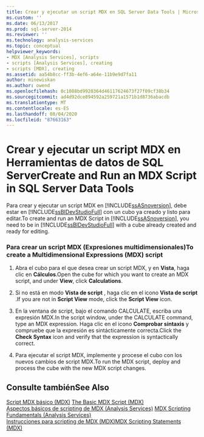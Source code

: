 ```yaml
---
title: Crear y ejecutar un script MDX en SQL Server Data Tools | Microsoft Docs
ms.custom: ''
ms.date: 06/13/2017
ms.prod: sql-server-2014
ms.reviewer: ''
ms.technology: analysis-services
ms.topic: conceptual
helpviewer_keywords:
- MDX [Analysis Services], scripts
- scripts [Analysis Services], creating
- scripts [MDX], creating
ms.assetid: aa54b8cc-ff3b-4ef6-a64e-11b9e9d7fa11
author: minewiskan
ms.author: owend
ms.openlocfilehash: 0c1088bd9920364d46117624673f27f09cf38b34
ms.sourcegitcommit: ad4d92dce894592a259721a1571b1d8736abacdb
ms.translationtype: MT
ms.contentlocale: es-ES
ms.lasthandoff: 08/04/2020
ms.locfileid: "87663163"
---
```

# <a name="create-and-run-an-mdx-script-in-sql-server-data-tools"></a><span data-ttu-id="b2420-102">Crear y ejecutar un script MDX en Herramientas de datos de SQL Server</span><span class="sxs-lookup"><span data-stu-id="b2420-102">Create and Run an MDX Script in SQL Server Data Tools</span></span>
  <span data-ttu-id="b2420-103">Para crear y ejecutar un script MDX en  [!INCLUDE[ssASnoversion](../../includes/ssasnoversion-md.md)], debe estar en [!INCLUDE[ssBIDevStudioFull](../../includes/ssbidevstudiofull-md.md)] con un cubo ya creado y listo para editar.</span><span class="sxs-lookup"><span data-stu-id="b2420-103">To create and run an MDX Script in  [!INCLUDE[ssASnoversion](../../includes/ssasnoversion-md.md)], you need to be in [!INCLUDE[ssBIDevStudioFull](../../includes/ssbidevstudiofull-md.md)] with a cube already created and ready for editing.</span></span>  
  
### <a name="to-create-a-multidimensional-expressions-mdx-script"></a><span data-ttu-id="b2420-104">Para crear un script MDX (Expresiones multidimensionales)</span><span class="sxs-lookup"><span data-stu-id="b2420-104">To create a Multidimensional Expressions (MDX) script</span></span>  
  
1.  <span data-ttu-id="b2420-105">Abra el cubo para el que desea crear un script MDX, y en **Vista**, haga clic en **Cálculos**.</span><span class="sxs-lookup"><span data-stu-id="b2420-105">Open the cube for which you want to create an MDX script, and under **View**, click **Calculations**.</span></span>  
  
2.  <span data-ttu-id="b2420-106">Si no está en modo **Vista de script** , haga clic en el icono **Vista de script** .</span><span class="sxs-lookup"><span data-stu-id="b2420-106">If you are not in **Script View** mode, click the **Script View** icon.</span></span>  
  
3.  <span data-ttu-id="b2420-107">En la ventana de script, bajo el comando CALCULATE, escriba una expresión MDX.</span><span class="sxs-lookup"><span data-stu-id="b2420-107">In the script window, under the CALCULATE command, type an MDX expression.</span></span> <span data-ttu-id="b2420-108">Haga clic en el icono **Comprobar sintaxis** y compruebe que la expresión es sintácticamente correcta.</span><span class="sxs-lookup"><span data-stu-id="b2420-108">Click the **Check Syntax** icon and verify that the expression is syntactically correct.</span></span>  
  
4.  <span data-ttu-id="b2420-109">Para ejecutar el script MDX, implemente y procese el cubo con los nuevos cambios de script MDX.</span><span class="sxs-lookup"><span data-stu-id="b2420-109">To run the MDX script, deploy and process the cube with the new MDX script changes.</span></span>  
  
## <a name="see-also"></a><span data-ttu-id="b2420-110">Consulte también</span><span class="sxs-lookup"><span data-stu-id="b2420-110">See Also</span></span>  
 <span data-ttu-id="b2420-111">[Script MDX básico &#40;MDX&#41;](mdx/the-basic-mdx-script-mdx.md) </span><span class="sxs-lookup"><span data-stu-id="b2420-111">[The Basic MDX Script &#40;MDX&#41;](mdx/the-basic-mdx-script-mdx.md) </span></span>  
 <span data-ttu-id="b2420-112">[Aspectos básicos de scripting de MDX &#40;Analysis Services&#41;](mdx/mdx-scripting-fundamentals-analysis-services.md) </span><span class="sxs-lookup"><span data-stu-id="b2420-112">[MDX Scripting Fundamentals &#40;Analysis Services&#41;](mdx/mdx-scripting-fundamentals-analysis-services.md) </span></span>  
 [<span data-ttu-id="b2420-113">Instrucciones para scripting de MDX &#40;MDX&#41;</span><span class="sxs-lookup"><span data-stu-id="b2420-113">MDX Scripting Statements &#40;MDX&#41;</span></span>](/sql/mdx/mdx-scripting-statements-mdx)  
  
  
